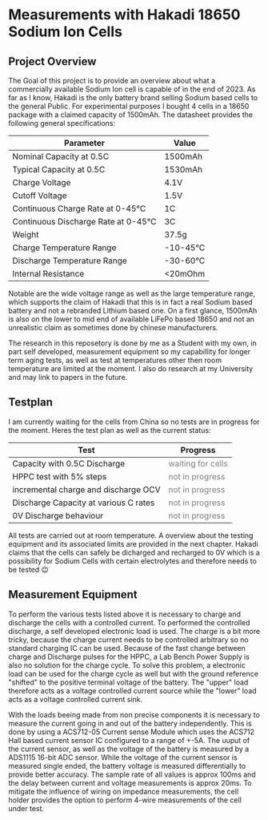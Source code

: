 # Measurements with Hakadi 18650 Sodium Ion Cells

## Project Overview

The Goal of this project is to provide an overview about what a commercially available Sodium Ion cell is capable of in the end of 2023. As far as I know, Hakadi is the only battery brand selling Sodium based cells to the general Public. For experimental purposes I bought 4 cells in a 18650 package with a claimed capacity of 1500mAh. The datasheet provides the following general specifications:

| Parameter | Value |
| ----- | ----- |
| Nominal Capacity at 0.5C | 1500mAh |
| Typical Capacity at 0.5C | 1530mAh |
| Charge Voltage |  4.1V |
| Cutoff Voltage | 1.5V |
| Continuous Charge Rate at 0-45°C | 1C |
| Continuous Discharge Rate at 0-45°C | 3C |
| Weight | 37.5g |
| Charge Temperature Range | -10-45°C |
| Discharge Temperature Range | -30-60°C|
| Internal Resistance | <20mOhm |

Notable are the wide voltage range as well as the large temperature range, which supports the claim of Hakadi that this is in fact a real Sodium based battery and not a rebranded Lithium based one. On a first glance, 1500mAh is also on the lower to mid end of available LiFePo based 18650 and not an unrealistic claim as sometimes done by chinese manufacturers.

The research in this reposetory is done by me as a Student with my own, in part self developed, measurement equipment so my capabillity for longer term aging tests, as well as test at temperatures other then room temperature are limited at the moment. I also do research at my University and may link to papers in the future. 

## Testplan

I am currently waiting for the cells from China so no tests are in progress for the moment. Heres the test plan as well as the current status:

| Test | Progress |
| ---- | ---- |
| Capacity with 0.5C Discharge | <span style="color:grey"> waiting for cells </span> |
| HPPC test with 5% steps | <span style="color:grey"> not in progress </span> |
| incremental charge and discharge OCV | <span style="color:grey"> not in progress </span> |
| Discharge Capacity at various C rates | <span style="color:grey"> not in progress </span> |
| 0V Discharge behaviour | <span style="color:grey"> not in progress </span> |

All tests are carried out at room temperature. A overview about the testing equipment and its associated limits are provided in the next chapter. Hakadi claims that the cells can safely be dicharged and recharged to 0V which is a possibility for Sodium Cells with certain electrolytes and therefore needs to be tested 😉

## Measurement Equipment

To perform the various tests listed above it is necessary to charge and discharge the cells with a controlled current. To performed the controlled discharge, a self developed electronic load is used. The charge is a bit more tricky, because the charge current needs to be controlled arbitrary so no standard charging IC can be used. Because of the fast change between charge and Discharge pulses for the HPPC, a Lab Bench Power Supply is also no solution for the charge cycle. To solve this problem, a electronic load can be used for the charge cycle as well but with the ground reference "shifted" to the positive terminal voltage of the battery. The "upper" load therefore acts as a voltage controlled current source while the "lower" load acts as a voltage controlled current sink. 

With the loads beeing made from non precise components it is necessary to measure the current going in and out of the battery independently. This is done by using a ACS712-05 Current sense Module which uses the ACS712 Hall based current sensor IC configured to a range of +-5A. The uuput of the current sensor, as well as the voltage of the battery is measured by a ADS1115 16-bit ADC sensor. While the voltage of the current sensor is measured single ended, the battery voltage is measured differentially to provide better accuracy. The sample rate of all values is approx 100ms and the delay between current and voltage measurements is approx 20ms. To mitigate the influence of wiring on impedance measurements, the cell holder provides the option to perform 4-wire measurements of the cell under test.

